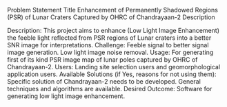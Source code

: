 Problem Statement Title
                Enhancement of Permanently Shadowed Regions (PSR) of Lunar Craters Captured by OHRC of Chandrayaan-2
Description


Description: 
                      This project aims to enhance (Low Light Image Enhancement) the feeble light reflected from PSR regions of Lunar craters into a better SNR image for interpretations. 
                      Challenge: Feeble signal to better signal image generation. Low light image noise removal. Usage: For generating first of its kind PSR image map of lunar poles captured by OHRC of Chandrayaan-2.
                      Users: Landing site selection users and geomorphological application users. Available Solutions (if Yes, reasons for not using them): Specific solution of Chandrayaan-2 needs to be developed.
                      General techniques and algorithms are available. Desired Outcome: Software for generating low light image enhancement.


      
